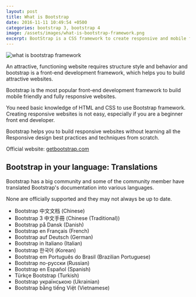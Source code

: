 ```yaml
---
layout: post
title: What is Bootstrap
date: 2016-11-11 10:49:54 +0500
categories: bootstrap 3, bootstrap 4
image: /assets/images/what-is-bootstrap-framework.png
excerpt: BootStrap is a CSS framework to create responsive and mobile friendly without learning advance techniques.
---
```


<img src="{{site.baseurl}}/assets/images/what-is-bootstrap-framework.png" alt="what is bootstrap framework">

An attractive, functioning website requires structure style and behavior and bootstrap is a front-end development framework, which helps you to build attractive websites.

Bootstrap is the most popular front-end development framework to build mobile friendly and fully responsive websites.

You need basic knowledge of HTML and CSS to use Bootstrap framework. Creating responsive websites is not easy, especially if you are a beginner front end developer.

Bootstrap helps you to build responsive websites without learning all the Responsive design best practices and techniques from scratch.

Official website: [getbootstrap.com](http://getbootstrap.com/)

## Bootstrap in your language: Translations

Bootstrap has a big community and some of the community member have translated Bootstrap's documentation into various languages.

None are officially supported and they may not always be up to date.

- Bootstrap 中文文档 (Chinese)
- Bootstrap 3 中文手冊 (Chinese (Traditional))
- Bootstrap på Dansk (Danish)
- Bootstrap en Français (French)
- Bootstrap auf Deutsch (German)
- Bootstrap in Italiano (Italian)
- Bootstrap 한국어 (Korean)
- Bootstrap em Português do Brasil (Brazilian Portuguese)
- Bootstrap по-русски (Russian)
- Bootstrap en Español (Spanish)
- Türkçe Bootstrap (Turkish)
- Bootstrap українською (Ukrainian)
- Bootstrap bằng tiếng Việt (Vietnamese)
